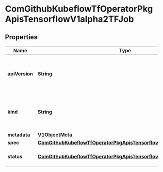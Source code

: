 
# ComGithubKubeflowTfOperatorPkgApisTensorflowV1alpha2TFJob

## Properties
Name | Type | Description | Notes
------------ | ------------- | ------------- | -------------
**apiVersion** | **String** | APIVersion defines the versioned schema of this representation of an object. Servers should convert recognized schemas to the latest internal value, and may reject unrecognized values. More info: https://git.k8s.io/community/contributors/devel/api-conventions.md#resources |  [optional]
**kind** | **String** | Kind is a string value representing the REST resource this object represents. Servers may infer this from the endpoint the client submits requests to. Cannot be updated. In CamelCase. More info: https://git.k8s.io/community/contributors/devel/api-conventions.md#types-kinds |  [optional]
**metadata** | [**V1ObjectMeta**](V1ObjectMeta.md) | Standard object&#39;s metadata. |  [optional]
**spec** | [**ComGithubKubeflowTfOperatorPkgApisTensorflowV1alpha2TFJobSpec**](ComGithubKubeflowTfOperatorPkgApisTensorflowV1alpha2TFJobSpec.md) | Specification of the desired behavior of the TFJob. |  [optional]
**status** | [**ComGithubKubeflowTfOperatorPkgApisTensorflowV1alpha2TFJobStatus**](ComGithubKubeflowTfOperatorPkgApisTensorflowV1alpha2TFJobStatus.md) | Most recently observed status of the TFJob. This data may not be up to date. Populated by the system. Read-only. |  [optional]



